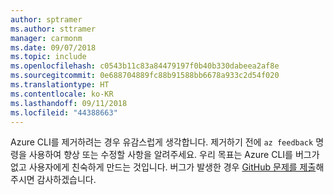 ```yaml
---
author: sptramer
ms.author: sttramer
manager: carmonm
ms.date: 09/07/2018
ms.topic: include
ms.openlocfilehash: c0543b11c83a84479197f0b40b330dabeea2af8e
ms.sourcegitcommit: 0e688704889fc88b91588bb6678a933c2d54f020
ms.translationtype: HT
ms.contentlocale: ko-KR
ms.lasthandoff: 09/11/2018
ms.locfileid: "44388663"
---
```

Azure CLI를 제거하려는 경우 유감스럽게 생각합니다. 제거하기 전에 `az feedback` 명령을 사용하여 향상 또는 수정할 사항을 알려주세요. 우리 목표는 Azure CLI를 버그가 없고 사용자에게 친숙하게 만드는 것입니다. 버그가 발생한 경우 [GitHub 문제를 제출](https://github.com/Azure/azure-cli/issues)해주시면 감사하겠습니다.
